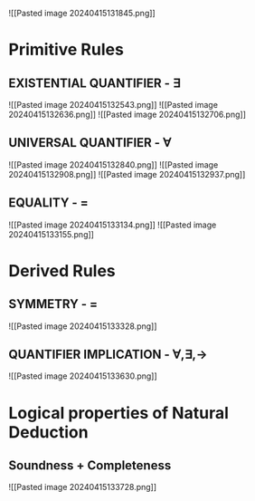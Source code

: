 ![[Pasted image 20240415131845.png]]

# Primitive Rules
## EXISTENTIAL QUANTIFIER - $\exists$
![[Pasted image 20240415132543.png]]
![[Pasted image 20240415132636.png]]
![[Pasted image 20240415132706.png]]

## UNIVERSAL QUANTIFIER - $\forall$
![[Pasted image 20240415132840.png]]
![[Pasted image 20240415132908.png]]
![[Pasted image 20240415132937.png]]

## EQUALITY - $=$
![[Pasted image 20240415133134.png]]
![[Pasted image 20240415133155.png]]

# Derived Rules
## SYMMETRY - $=$
![[Pasted image 20240415133328.png]]

## QUANTIFIER IMPLICATION - $\forall, \exists, \to$
![[Pasted image 20240415133630.png]]

# Logical properties of Natural Deduction
## Soundness + Completeness
![[Pasted image 20240415133728.png]]
